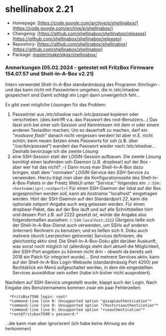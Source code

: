 # shellinabox 2.21
 - Homepage: [https://code.google.com/archive/p/shellinabox/](https://code.google.com/archive/p/shellinabox/)
 - Changelog: [https://github.com/shellinabox/shellinabox/releases](https://github.com/shellinabox/shellinabox/releases)
 - Repository: [https://github.com/shellinabox/shellinabox](https://github.com/shellinabox/shellinabox)
 - Package: [master/make/pkgs/shellinabox/](https://github.com/Freetz-NG/freetz-ng/tree/master/make/pkgs/shellinabox/)

### Anmerkungen (05.02.2024 - getestet mit FritzBox Firmware 154.07.57 und Shell-In-A-Box v2.21)
Intern verwendet Shell-In-A-Box standardmässig das Programm /bin/login - und das kann nicht mit Passwörtern umgehen, die in /etc/shadow gespeichert sind
Damit schlägt ein Login dann unweigerlich fehl...

Es gibt zwei mögliche Lösungen für das Problem:
1) Passwörter aus */etc/shadow* nach */etc/passwd* kopieren oder verschieben.
    (dies betrifft v.a. das Passwort des root-Benutzers...)
    Das lässt sich bei einer ssh-Session und Kenntnissen mit dem vi oder einem anderen Texteditor machen;
    Um es dauerhaft zu machen, darf ein *"modsave flash"* danach nicht vergessen werden!
    Ist aber m.E. nicht schön; beim neuen Setzen eines Passworts für ssh (z.B. über *"/usr/bin/passwd"*) wandert das Passwort wieder nach */etc/shadow*...
Deshalb bevorzuge ich die zweite Lösung:
2) eine SSH-Session statt der LOGIN-Session aufbauen.
   Die zweite Lösung benötigt einen laufenden ssh-Daemon (z.B. dropbear) auf der Box - aber wer hat das nicht? ;-)
   Dann muss man Shell-In-A-Box dazu bringen, statt dem "normalen" *LOGIN*-Service den *SSH*-Service zu verwenden.
   Hierzu trägt man über die Konfigurationsseite des Shell-In-A-Box-Pakets in der Freetz WebUI unter "Service:" folgendes ein:
     `/:SSH:<hostname|ip>[:<sshport>]`
     Für einen SSH-Daemon der lokal auf der Box angesprochen werden soll, kann als *hostname* "localhost" eingetragen werden.
     Hört der SSH-Daemon auf den Standardport *22*, kann die optionale *sshport*-Angabe auch weg gelassen werden.
     Für einen dropbear-Paket, das auf der Box läuft und auf alle Schnittstellen hört und dessen Port z.B. auf 2222 gesetzt ist,
     würde die Angabe also folgendermaßen aussehen:
     `/:SSH:localhost:2222`
Übrigens ließe sich der Shell-In-A-Box-Dienst auch verwenden, um SSHs auf anderen (internen) Rechnern zu benutzen; und es ließen sich lt. Doku auch mehrere (durch Leerzeichen getrennte) Services definieren, die gleichzeitig aktiv sind.
Die Shell-In-A-Box-Doku gibt darüber Auskunft, was sonst noch möglich ist (allerdings steht dort aktuell die Möglichkeit, den SSH-Port angeben zu können nicht drin - obwohl da bereits seit 2018 ein Patch für integriert wurde)...
Sind mehrere Services aktiv, kann auf der Shell-In-A-Box Login-Webseite (standardmässig Port 4200) per Rechtsklick ein Menü aufgeschaltet werden, in dem die eingestellten Services auswählbar sein sollen (habe ich bisher nicht ausprobiert).

Nachdem auf SSH-Service umgestellt wurde, klappt auch der Login.
Nach Eingabe des Benutzernamens kommen zwar ein paar Fehlerzeilen:
```
  *FritzBox7590 login: root*
  *command-line line 0: Unsupported option "gssapiauthentication"*
  *command-line line 0: Unsupported option "rhostsrsaauthentication"*
  *command-line line 0: Unsupported option "rsaauthentication"*
  *root@fritzbox7590's password:*
```
...die kann man aber ignorieren!
(ich habe keine Ahnung wo die herkommen)
